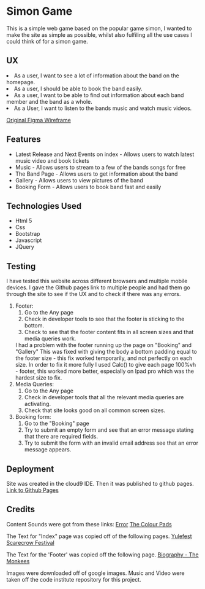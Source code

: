 <H1>Simon Game</H1>

This is a simple web game based on the popular game simon, 
I wanted to make the site as simple as possible, whilst also fulfiling all the use cases I could think of for a
simon game.

<H2>UX</h2>
<il>
<li>As a user, I want to see a lot of information about the band on the homepage.</li>

<li>As a user, I should be able to book the band easily.</li>

<li>As a user, I want to be able to find out information about each band member and the band as a whole. </li>

<li>As a User, I want to listen to the bands music and watch music videos.</li>
</ul>

<a href="https://www.figma.com/file/f3LqiWh2yNpwli9On1VCGfbI/simon-wireframe?node-id=0%3A1">Original Figma Wireframe</a>


<h2> Features </h2>
<ul>
<li>Latest Release and Next Events on index - Allows users to watch latest music video and book tickets</li>
<li>Music - Allows users to stream to a few of the bands songs for free</li>
<li>The Band Page - Allows users to get information about the band</li>
<li>Gallery - Allows users to view pictures of the band</li>
<li>Booking Form - Allows users to book band fast and easily</li>
</ul>

<h2>Technologies Used</h2>
<ul>
<li>Html 5</li>
<li>Css</li>
<li>Bootstrap</li>
<li>Javascript</li>
<li>JQuery</li>
</ul></li>
</ul>

<h2>Testing</h2>
I have tested this website across different browsers and multiple mobile devices.
I gave the Github pages link to multiple people and had them go through the site to see if the UX and to check if there was any 
errors.
<ol>
<li>Footer:
<ol><li>Go to the Any page</li>
<li>Check in developer tools to see that the footer is sticking to the bottom.</li>
<li>Check to see that the footer content fits in all screen sizes and that media queries work.</li></ol></li>
I had a problem with the footer running up the page on "Booking" and "Gallery" This was fixed with giving the body a 
bottom padding equal to the footer size - this fix worked temporarily, and not perfectly on each size.
In order to fix it more fully I used Calc() to give each page 100%vh - footer, 
this worked more better, especially on Ipad pro which was the hardest size to fix.


<li>Media Queries:
<ol><li>Go to the Any page</li>
<li>Check in developer tools that all the relevant media queries are activating.</li>
<li>Check that site looks good on all common screen sizes.</li></ol></li>



<li>Booking form:
<ol><li>Go to the "Booking" page</li>
<li>Try to submit an empty form and see that an error message stating that there are required fields.</li>
<li>Try to submit the form with an invalid email address see that an error message appears.</li></ol></li>
</ol>



<h2>Deployment</h2>
Site was created in the cloud9 IDE. Then it was published to github pages.
<a href="https://dougd94.github.io/simon/">Link to Github Pages</a> 


<h2>Credits</h2>
Content
Sounds were got from these links: 
<a href="https://medium.com/@arecvlohe/lets-build-a-simon-game-in-reasonreact-pt-3-sounds-27349f7b7fab">Error</a>
<a href="https://gist.github.com/micahbales/32f2afe2f33bcbafca786387bd359cbc">The Colour Pads</a>


The Text for "Index" page was copied off of the following pages.
<a href="https://yulefestkilkenny.ie/">Yulefest</a>
<a href="http://durrowscarecrowfestival.com/">Scarecrow Festival</a>

The Text for the 'Footer' was copied off the following page.
<a href="https://www.biography.com/people/groups/the-monkees">Biography - The Monkees</a>

Images were downloaded off of google images.
Music and Video were taken off the code institute repository for this project.